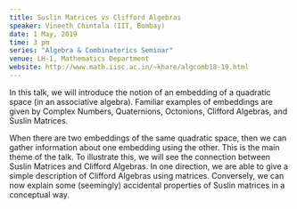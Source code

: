 ```yaml
---
title: Suslin Matrices vs Clifford Algebras
speaker: Vineeth Chintala (IIT, Bombay)
date: 1 May, 2019
time: 3 pm
series: "Algebra & Combinatorics Seminar"
venue: LH-1, Mathematics Department
website: http://www.math.iisc.ac.in/~khare/algcomb18-19.html
---
```


In this talk, we will introduce the notion of an embedding of
a quadratic space (in an associative algebra). Familiar
examples of embeddings are given by Complex Numbers, Quaternions,
Octonions, Clifford Algebras, and Suslin Matrices. 

When there are two embeddings of the same quadratic space, then
we can gather information about one embedding using the other.
This is the main theme of the talk. To illustrate this, we will
see the connection between Suslin Matrices and Clifford Algebras.
In one direction, we are able to give a simple description of
Clifford Algebras using matrices. Conversely, we can now explain
some (seemingly) accidental properties of Suslin matrices in a
conceptual way. 
